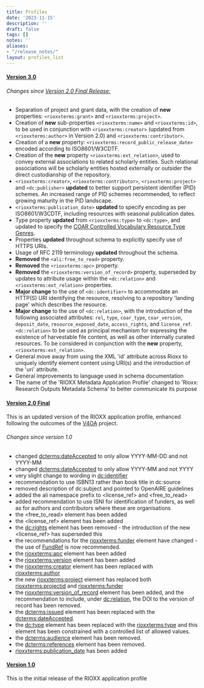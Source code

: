 ```yaml
---
title: Profiles
date: '2023-11-15'
description: ''
draft: false
tags: []
notes: ''
aliases:
- "/release_notes/"
layout: profiles_list
---
```


#### [Version 3.0](/profiles/v3-0-final/)
###### Changes since [Version 2.0 Final Release:](/profiles/v2-0-final/)
- Separation of project and grant data, with the creation of **new** properties: `<rioxxterms:grant>` and `<rioxxterms:project>`.
- Creation of **new** sub-properties `<rioxxterms:name>` and `<rioxxterms:id>`, to be used in conjunction with `<rioxxterms:creator>` (updated from `<rioxxterms:author>` in Version 2.0) and `<rioxxterms:contributor>`.
- Creation of a **new** property: `<rioxxterms:record_public_release_date>` encoded according to ISO8601/W3CDTF.
- Creation of the **new** property `<rioxxterms:ext_relation>`, used to convey external associations to related scholarly entities. Such relational associations will be scholarly entities hosted externally or outsider the direct custodianship of the repository.
- `<rioxxterms:creator>`, `<rioxxterms:contributor>`, `<rioxxterms:project>` and `<dc:publisher>` **updated** to better support persistent identifier (PID) schemes. An increased range of PID schemes recommended, to reflect growing maturity in the PID landscape.
- `<rioxxterms:publication_date>` **updated** to specify encoding as per ISO8601/W3CDTF, including resources with seasonal publication dates.
- Type property **updated** from `<rioxxterms:type>` to `<dc:type>`, and updated to specify the [COAR Controlled Vocabulary Resource Type Genres](http://vocabularies.coar-repositories.org/documentation/resource_types/).
- Properties **updated** throughout schema to explicitly specify use of HTTPS URIs. 
- Usage of RFC 2119 terminology **updated** throughout the schema.
- **Removed** the `<ali:free_to_read>` property.
- **Removed** the `<rioxxterms:apc>` property.
- **Removed** the `<rioxxterms:version_of_record>` property, superseded by updates to attribute usage within the `<dc:relation>` and `<rioxxterms:ext_relation>` properties.
- **Major change** to the use of `<dc:identifier>` to accommodate an HTTP(S) URI identifying the resource, resolving to a repository 'landing page' which describes the resource. 
- **Major change** to the use of `<dc:relation>`, with the introduction of the following associated attributes: `rel`, `type`, `coar_type`, `coar_version`, `deposit_date`, `resource_exposed_date`, `access_rights`, and `license_ref`. `<dc:relation>` to be used as principal mechanism for expressing the existence of harvestable file content, as well as other internally curated resources. To be considered in conjunction with the **new** property, `<rioxxterms:ext_relation>`.
- General move away from using the XML 'id' attribute across Rioxx to uniquely identify element content using URI(s) and the introduction of the 'uri' attribute. 
- General improvements to language used in schema documentation
- The name of the 'RIOXX Metadata Application Profile' changed to 'Rioxx: Research Outputs Metadata Schema' to better communicate its purpose

#### [Version 2.0 Final](/profiles/v2-0-final/)

This is an updated version of the RIOXX application profile, enhanced following the outcomes of the [V4OA](http://www.v4oa.net) project.

###### Changes since version 1.0

* changed <dcterms:dateAccepted> to only allow YYYY-MM-DD and not YYYY-MM
* changed <dcterms:dateAccepted> to only allow YYYY-MM and not YYYY
* very slight change to wording in <dc:identifier>
* recommendation to use ISBN13 rather than book title in dc:source
* removed description of dc:subject and pointed to OpenAIRE guidelines
* added the ali namespace prefix to <license_ref> and <free_to_read>
* added recommendation to use ISNI for identification of funders, as well as for authors and contributors where these are organisations
* the <free_to_read> element has been added
* the <license_ref> element has been added
* the <dc:rights> element has been removed - the introduction of the new <license_ref> has superseded this
* the recommendations for the <rioxxterms:funder> element have changed - the use of [FundRef](http://www.crossref.org/fundref/) is now recommended.
* the <rioxxterms:apc> element has been added
* the <rioxxterms:version> element has been added
* the <rioxxterms:creator> element has been replaced with <rioxxterms:author>
* the new <rioxxterms:project> element has replaced both <rioxxterms:projectid> and <rioxxterms:funder>
* the <rioxxterms:version_of_record> element has been added, and the recommendation to include, under <dc:relation>, the DOI to the version of record has been removed.
* the <dcterms:issued> element has been replaced with the <dcterms:dateAccepted>.
* the <dc:type> element has been replaced with the <rioxxterms:type> and this element has been constrained with a controlled list of allowed values.
* the <dcterms:audience> element has been removed.
* the <dcterms:references> element has been removed.
* <rioxxterms:publication_date> has been added

#### [Version 1.0](/profiles/v1-0/)
This is the initial release of the RIOXX application profile
